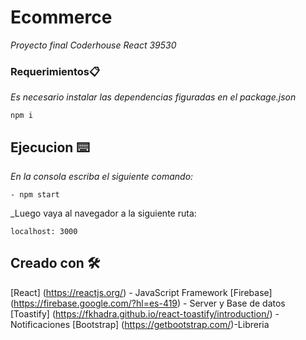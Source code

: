 # Ecommerce
_Proyecto final Coderhouse React 39530_

### Requerimientos📋
_Es necesario instalar las dependencias figuradas en el package.json_

```
npm i

```

## Ejecucion ⌨️
_En la consola escriba el siguiente comando:_
```
- npm start
```
_Luego vaya al navegador a la siguiente ruta:

```
localhost: 3000
```

## Creado con 🛠️
[React] (https://reactjs.org/) - JavaScript Framework
[Firebase] (https://firebase.google.com/?hl=es-419) - Server y Base de datos
[Toastify] (https://fkhadra.github.io/react-toastify/introduction/) - Notificaciones
[Bootstrap] (https://getbootstrap.com/)-Libreria